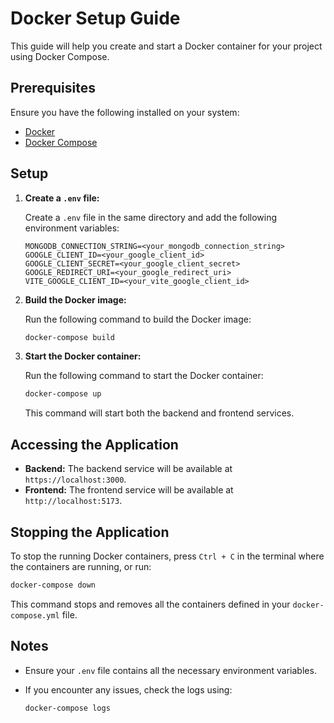 # Docker Setup Guide

This guide will help you create and start a Docker container for your project using Docker Compose.

## Prerequisites

Ensure you have the following installed on your system:

- [Docker](https://docs.docker.com/get-docker/)
- [Docker Compose](https://docs.docker.com/compose/install/)

## Setup

1. **Create a `.env` file:**

   Create a `.env` file in the same directory and add the following environment variables:

   ```env
   MONGODB_CONNECTION_STRING=<your_mongodb_connection_string>
   GOOGLE_CLIENT_ID=<your_google_client_id>
   GOOGLE_CLIENT_SECRET=<your_google_client_secret>
   GOOGLE_REDIRECT_URI=<your_google_redirect_uri>
   VITE_GOOGLE_CLIENT_ID=<your_vite_google_client_id>
   ```

2. **Build the Docker image:**

   Run the following command to build the Docker image:

   ```sh
   docker-compose build
   ```

3. **Start the Docker container:**

   Run the following command to start the Docker container:

   ```sh
   docker-compose up
   ```

   This command will start both the backend and frontend services.

## Accessing the Application

- **Backend:** The backend service will be available at `https://localhost:3000`.
- **Frontend:** The frontend service will be available at `http://localhost:5173`.

## Stopping the Application

To stop the running Docker containers, press `Ctrl + C` in the terminal where the containers are running, or run:

```sh
docker-compose down
```

This command stops and removes all the containers defined in your `docker-compose.yml` file.

## Notes

- Ensure your `.env` file contains all the necessary environment variables.
- If you encounter any issues, check the logs using:

  ```sh
  docker-compose logs
  ```